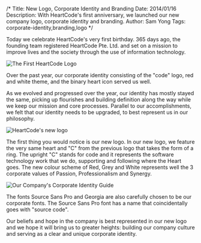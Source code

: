 /*
Title: New Logo, Corporate Identity and Branding
Date: 2014/01/16
Description: With HeartCode's first anniversary, we launched our new company logo, corporate identity and branding. 
Author: Sam Yong
Tags: corporate-identity,branding,logo
*/

Today we celebrate HeartCode's very first birthday. 365 days ago, the founding team registered HeartCode Pte. Ltd. and set on a mission to improve lives and the society through the use of information technology.

![The First HeartCode Logo](http://i.imgur.com/yc91DmD.png)

Over the past year, our corporate identity consisting of the "code" logo, red and white theme, and the binary heart icon served us well.

As we evolved and progressed over the year, our identity has mostly stayed the same, picking up flourishes and building definition along the way while we keep our mission and core processes. Parallel to our accomplishments, we felt that our identity needs to be upgraded, to best represent us in our philosophy.

![HeartCode's new logo](http://i.imgur.com/Jtwlq1n.png)

The first thing you would notice is our new logo. In our new logo, we feature the very same heart and "C" from the previous logo that takes the form of a ring. The upright "C" stands for code and it represents the software technology work that we do, supporting and following where the Heart goes. The new colour scheme of Red, Grey and White represents well the 3 corporate values of Passion, Professionalism and Synergy. 

![Our Company's Corporate Identity Guide](http://i.imgur.com/G5uSsB9.jpg)

The fonts Source Sans Pro and Georgia are also carefully chosen to be our corporate fonts. The Source Sans Pro font has a name that coincidentally goes with "source code".

Our beliefs and hope in the company is best represented in our new logo and we hope it will bring us to greater heights: building our company culture and serving as a clear and unique corporate identity.

